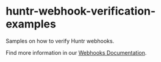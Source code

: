 # huntr-webhook-verification-examples

Samples on how to verify Huntr webhooks.

Find more information in our [Webhooks Documentation](https://docs.huntr.co/#webhooks).
